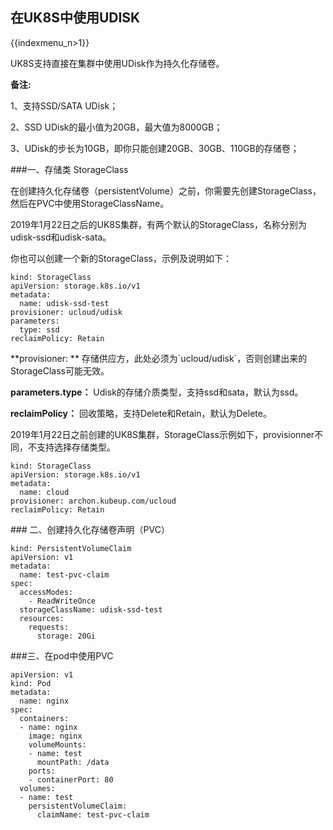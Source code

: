## 在UK8S中使用UDISK

{{indexmenu_n>1}}

UK8S支持直接在集群中使用UDisk作为持久化存储卷。

**备注:**

1、支持SSD/SATA UDisk；

2、SSD UDisk的最小值为20GB，最大值为8000GB；

3、UDisk的步长为10GB，即你只能创建20GB、30GB、110GB的存储卷；

\#\#\#一、存储类 StorageClass

在创建持久化存储卷（persistentVolume）之前，你需要先创建StorageClass，然后在PVC中使用StorageClassName。

2019年1月22日之后的UK8S集群，有两个默认的StorageClass，名称分别为udisk-ssd和udisk-sata。

你也可以创建一个新的StorageClass，示例及说明如下：

    kind: StorageClass
    apiVersion: storage.k8s.io/v1
    metadata:
      name: udisk-ssd-test
    provisioner: ucloud/udisk
    parameters:
      type: ssd
    reclaimPolicy: Retain

\*\*provisioner: \*\*
存储供应方，此处必须为\`ucloud/udisk\`，否则创建出来的StorageClass可能无效。

**parameters.type：** Udisk的存储介质类型，支持ssd和sata，默认为ssd。

**reclaimPolicy：** 回收策略，支持Delete和Retain，默认为Delete。

2019年1月22日之前创建的UK8S集群，StorageClass示例如下，provisionner不同，不支持选择存储类型。

    kind: StorageClass
    apiVersion: storage.k8s.io/v1
    metadata:
      name: cloud
    provisioner: archon.kubeup.com/ucloud
    reclaimPolicy: Retain

\#\#\# 二、创建持久化存储卷声明（PVC）

    kind: PersistentVolumeClaim
    apiVersion: v1
    metadata:
      name: test-pvc-claim
    spec:
      accessModes:
        - ReadWriteOnce
      storageClassName: udisk-ssd-test
      resources:
        requests:
          storage: 20Gi

\#\#\#三、在pod中使用PVC

    apiVersion: v1
    kind: Pod
    metadata:
      name: nginx
    spec:
      containers:
      - name: nginx
        image: nginx
        volumeMounts:
        - name: test
          mountPath: /data
        ports:
        - containerPort: 80
      volumes:
      - name: test
        persistentVolumeClaim:
          claimName: test-pvc-claim
